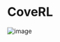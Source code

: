 # CoveRL
![image](https://github.com/GGG-L/CoveRL/assets/47706464/72c62bae-9e47-4dfc-8810-ef32db7b7d64)
